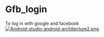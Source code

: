 # Gfb_login
To log in with google and facebook
[![Android-studio-android-architecture2.png](https://i.postimg.cc/7LbZzWkY/Android-studio-android-architecture2.png)](https://postimg.cc/qtVrVQq9)
